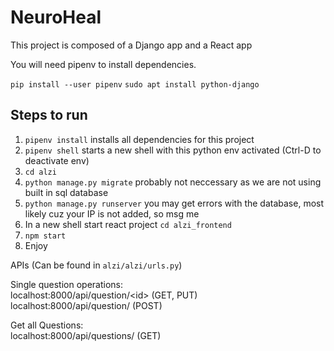 # NeuroHeal

This project is composed of a Django app and a React app

You will need pipenv to install dependencies.

`pip install --user pipenv`
`sudo apt install python-django`

## Steps to run
1. `pipenv install`  installs all dependencies for this project
2. `pipenv shell` starts a new shell with this python env activated (Ctrl-D to deactivate env)
3. `cd alzi`
4. `python manage.py migrate`  probably not neccessary as we are not using built in sql database
5. `python manage.py runserver` you may get errors with the database, most likely cuz your IP is not added, so msg me
6. In a new shell start react project `cd alzi_frontend`
7. `npm start`
8. Enjoy


APIs (Can be found in `alzi/alzi/urls.py`)

Single question operations:  
localhost:8000/api/question/\<id> (GET, PUT)  
localhost:8000/api/question/ (POST)

Get all Questions:  
localhost:8000/api/questions/ (GET)



